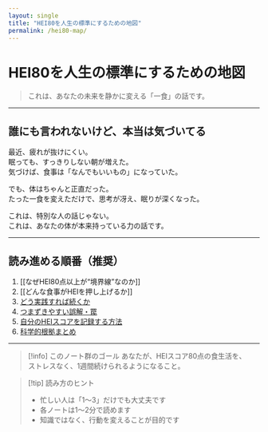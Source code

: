 ```yaml
---
layout: single
title: "HEI80を人生の標準にするための地図"
permalink: /hei80-map/
---
```


# HEI80を人生の標準にするための地図

> これは、あなたの未来を静かに変える「一食」の話です。

---

## 誰にも言われないけど、本当は気づいてる

最近、疲れが抜けにくい。  
眠っても、すっきりしない朝が増えた。  
気づけば、食事は「なんでもいいもの」になっていた。

でも、体はちゃんと正直だった。  
たった一食を変えただけで、思考が冴え、眠りが深くなった。

これは、特別な人の話じゃない。  
これは、あなたの体が本来持っている力の話です。

---

## 読み進める順番（推奨）

1. [[なぜHEI80点以上が“境界線”なのか]]
2. [[どんな食事がHEIを押し上げるか]]  
3. [どう実践すれば続くか](hei/how-to-implement.md)  
4. [つまずきやすい誤解・罠](hei/traps.md)  
5. [自分のHEIスコアを記録する方法](hei/track-your-hei.md)  
6. [科学的根拠まとめ](hei/evidence.md)

---

>[!info] このノート群のゴール
あなたが、HEIスコア80点の食生活を、  
ストレスなく、1週間続けられるようになること。

>[!tip] 読み方のヒント
>- 忙しい人は「1〜3」だけでも大丈夫です  
>- 各ノートは1〜2分で読めます  
>- 知識ではなく、行動を変えることが目的です
